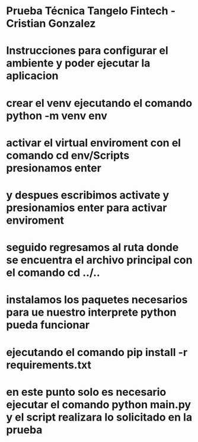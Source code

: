 # Prueba Técnica Tangelo Fintech - Cristian Gonzalez

# Instrucciones para configurar el ambiente y poder ejecutar la aplicacion

# crear el venv ejecutando el comando python -m venv env

# activar el virtual enviroment con el comando cd env/Scripts presionamos enter

# y despues escribimos activate y presionamios enter para activar enviroment

# seguido regresamos al ruta donde se encuentra el archivo principal con el comando cd ../..

# instalamos los paquetes necesarios para ue nuestro interprete python pueda funcionar

# ejecutando el comando pip install -r requirements.txt

# en este punto solo es necesario ejecutar el comando python main.py y el script realizara lo solicitado en la prueba